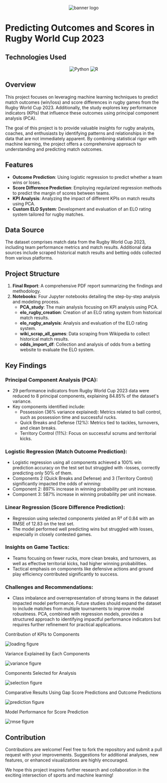 <p align="center">
  <img src="assets/img/banner_logo.webp" alt="banner logo">
</p>


# Predicting Outcomes and Scores in Rugby World Cup 2023

## Technologies Used

<p align="center">
  <img src="https://img.shields.io/badge/Python-3776AB?logo=python&logoColor=white" alt="Python"/>
  <img src="https://img.shields.io/badge/R-276DC3?logo=r&logoColor=white" alt="R"/>
</p>

## Overview
This project focuses on leveraging machine learning techniques to predict match outcomes (win/loss) and score differences in rugby games from the Rugby World Cup 2023. Additionally, the study explores key performance indicators (KPIs) that influence these outcomes using principal component analysis (PCA).

The goal of this project is to provide valuable insights for rugby analysts, coaches, and enthusiasts by identifying patterns and relationships in the data that are not immediately apparent. By combining statistical rigor with machine learning, the project offers a comprehensive approach to understanding and predicting match outcomes.

## Features
- **Outcome Prediction**: Using logistic regression to predict whether a team wins or loses.
- **Score Difference Prediction**: Employing regularized regression methods to predict the margin of scores between teams.
- **KPI Analysis**: Analyzing the impact of different KPIs on match results using PCA.
- **Custom ELO System**: Development and evaluation of an ELO rating system tailored for rugby matches.

## Data Source
The dataset comprises match data from the Rugby World Cup 2023, including team performance metrics and match results. Additional data sources include scraped historical match results and betting odds collected from various platforms.

## Project Structure
1. **Final Report**: A comprehensive PDF report summarizing the findings and methodology.
2. **Notebooks**: Four Jupyter notebooks detailing the step-by-step analysis and modeling process.
    - **PCA_study**: The main analysis focusing on KPI analysis using PCA.
    - **elo_rugby_creation**: Creation of an ELO rating system from historical match results.
    - **elo_rugby_analysis**: Analysis and evaluation of the ELO rating system.
    - **wiki_scrap_all_games**: Data scraping from Wikipedia to collect historical match results.
    - **odds_import_df**: Collection and analysis of odds from a betting website to evaluate the ELO system.

## Key Findings

### Principal Component Analysis (PCA):

  - 29 performance indicators from Rugby World Cup 2023 data were reduced to 8 principal components, explaining 84.85% of the dataset's variance.
  - Key components identified include:
    - Possession (36% variance explained): Metrics related to ball control, such as possession time and successful rucks.
    - Quick Breaks and Defense (12%): Metrics tied to tackles, turnovers, and clean breaks.
    - Territory Control (11%): Focus on successful scrums and territorial kicks.

### Logistic Regression (Match Outcome Prediction):

- Logistic regression using all components achieved a 100% win prediction accuracy on the test set but struggled with -losses, correctly predicting only 50% of them.
- Components 2 (Quick Breaks and Defense) and 3 (Territory Control) significantly impacted the odds of winning:
- Component 2: 897% increase in winning probability per unit increase.
- Component 3: 587% increase in winning probability per unit increase.

### Linear Regression (Score Difference Prediction):

- Regression using selected components yielded an R² of 0.84 with an RMSE of 12.83 on the test set.
- The model performed well predicting wins but struggled with losses, especially in closely contested games.

### Insights on Game Tactics:

 - Teams focusing on fewer rucks, more clean breaks, and turnovers, as well as effective territorial kicks, had higher winning probabilities.
 - Tactical emphasis on components like defensive actions and ground play efficiency contributed significantly to success.

### Challenges and Recommendations:

- Class imbalance and overrepresentation of strong teams in the dataset impacted model performance.
Future studies should expand the dataset to include matches from multiple tournaments to improve model robustness.
PCA, combined with regression models, provides a structured approach to identifying impactful performance indicators but requires further refinement for practical applications.

Contribution of KPIs to Components

<img src="figures/figure_feature_loading.png" alt="loading figure">

Variance Explained by Each Components

<img src="figures/single_component_variance.png" alt="variance figure">

Components Selected for Analysis

<img src="figures/pcavisualize_1.png" alt="selection figure">

Comparative Results Using Gap Score Predictions and Outcome Predictions

<img src="figures/pred_winn_vs_score.jpeg" alt="prediction figure">

Model Performance for Score Prediction

<img src="figures/rmse_2.jpeg" alt="rmse figure">

## Contribution
Contributions are welcome! Feel free to fork the repository and submit a pull request with your improvements. Suggestions for additional analyses, new features, or enhanced visualizations are highly encouraged.

We hope this project inspires further research and collaboration in the exciting intersection of sports and machine learning!
